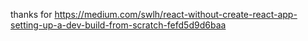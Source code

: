 thanks for https://medium.com/swlh/react-without-create-react-app-setting-up-a-dev-build-from-scratch-fefd5d9d6baa
